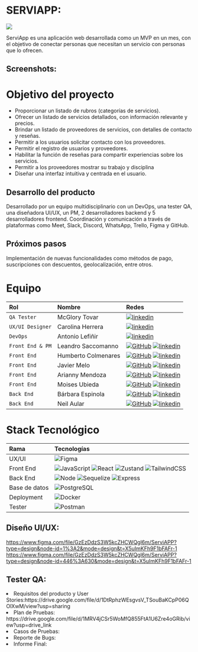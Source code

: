  # SERVIAPP:
<img src="https://res.cloudinary.com/dq9icw8vb/image/upload/v1709388024/mczmuz3tirvjkm1cvtjg.png" />
<p>ServiApp es una aplicación web desarrollada como un MVP en un mes, con el objetivo de conectar personas que necesitan un servicio con personas que lo ofrecen.</p>

## Screenshots:


# Objetivo del proyecto 
<ul>
<li>Proporcionar un listado de rubros (categorías de servicios).</li>
<li>Ofrecer un listado de servicios detallados, con información relevante y precios.</li>
<li>Brindar un listado de proveedores de servicios, con detalles de contacto y reseñas.</li>
<li>Permitir a los usuarios solicitar contacto con los proveedores.</li>
<li>Permitir el registro de usuarios y proveedores.</li>
<li>Habilitar la función de reseñas para compartir experiencias sobre los servicios.</li>
<li>Permitir a los proveedores mostrar su trabajo y disciplina</li>
<li>Diseñar una interfaz intuitiva y centrada en el usuario.</li>
</ul>

## Desarrollo del producto 

Desarrollado por un equipo multidisciplinario con un DevOps, una tester QA, una diseñadora UI/UX, un PM, 2 desarrolladores backend y 5 desarrolladores frontend.
Coordinación y comunicación a través de plataformas como Meet, Slack, Discord, WhatsApp, Trello, Figma y GitHub.

## Próximos pasos 

Implementación de nuevas funcionalidades como métodos de pago, suscripciones con descuentos, geolocalización, entre otros.

# Equipo

| Rol               | Nombre               | Redes                                                                                                                             |
| :---------------- | :------------------- | :-------------------------------------------------------------------------------------------------------------------------------- |
| `QA Tester`         | McGlory Tovar | [![linkedin](https://img.shields.io/badge/linkedin-0A66C2?style=for-the-badge&logo=linkedin&logoColor=white)](https://www.linkedin.com/in/mcglorytovar-t3st3rqa/)                                    |
| `UX/UI Designer`  | Carolina Herrera  |  [![linkedin](https://img.shields.io/badge/linkedin-0A66C2?style=for-the-badge&logo=linkedin&logoColor=white)](https://www.linkedin.com)           |
| `DevOps`  | Antonio Lefiñir  |  [![linkedin](https://img.shields.io/badge/linkedin-0A66C2?style=for-the-badge&logo=linkedin&logoColor=white)](https://uy.linkedin.com/in/alefinir)           |
| `Front End & PM`      |  Leandro Saccomanno| [![GitHub](https://img.shields.io/badge/GitHub-100000?style=for-the-badge&logo=github&logoColor=white)](https://github.com/lerkor-online) [![linkedin](https://img.shields.io/badge/linkedin-0A66C2?style=for-the-badge&logo=linkedin&logoColor=white)](https://www.linkedin.com/in/lerkor-dev/)       |
| `Front End`       | Humberto Colmenares | [![GitHub](https://img.shields.io/badge/GitHub-100000?style=for-the-badge&logo=github&logoColor=white)](github.com/colmenareshr) [![linkedin](https://img.shields.io/badge/linkedin-0A66C2?style=for-the-badge&logo=linkedin&logoColor=white)](https://linkedin.com/in/humbertocolmenares)                  |
| `Front End`       | Javier Melo  | [![GitHub](https://img.shields.io/badge/GitHub-100000?style=for-the-badge&logo=github&logoColor=white)](https://github.com/javiermelom) [![linkedin](https://img.shields.io/badge/linkedin-0A66C2?style=for-the-badge&logo=linkedin&logoColor=white)](https://linkedin.com/in/humbertocolmenares)                  |
| `Front End`       | Arianny Mendoza  | [![GitHub](https://img.shields.io/badge/GitHub-100000?style=for-the-badge&logo=github&logoColor=white)](https://www.github.com/ariannymm) [![linkedin](https://img.shields.io/badge/linkedin-0A66C2?style=for-the-badge&logo=linkedin&logoColor=white)](https://www.linkedin.com/in/ariannymm)                 |
| `Front End`       | Moises Ubieda | [![GitHub](https://img.shields.io/badge/GitHub-100000?style=for-the-badge&logo=github&logoColor=white)](https://github.com/MoiUbieda) [![linkedin](https://img.shields.io/badge/linkedin-0A66C2?style=for-the-badge&logo=linkedin&logoColor=white)](https://ar.linkedin.com/in/moises-ubieda-9743b82a3)            |
| `Back End`        | Bárbara Espinola      | [![GitHub](https://img.shields.io/badge/GitHub-100000?style=for-the-badge&logo=github&logoColor=white)](https://github.com/BaEsp1) [![linkedin](https://img.shields.io/badge/linkedin-0A66C2?style=for-the-badge&logo=linkedin&logoColor=white)](https://www.linkedin.com/in/baesp/)                       |
| `Back End`        | Neil Aular        | [![GitHub](https://img.shields.io/badge/GitHub-100000?style=for-the-badge&logo=github&logoColor=white)](https://github.com/NxL22) [![linkedin](https://img.shields.io/badge/linkedin-0A66C2?style=for-the-badge&logo=linkedin&logoColor=white)](https://www.linkedin.com/in/neil-aular/)                       |

# Stack Tecnológico 

| Rama          | Tecnologías             |
| :------------ | :---------------------------------------------------------------------------------------------------------------------------------------------------------------------------------------------------------------------------------------------------------------------------------------------------------------------------------------------------------------------------------------------------------------------------------------------------------------------------------------------------------------------------------------------------------------------------------------------------------------------------------------------------------------------------------------------------------------------------- |
| UX/UI         | ![Figma](https://img.shields.io/badge/figma-%23F24E1E.svg?style=for-the-badge&logo=figma&logoColor=white)          |
| Front End     | ![JavaScript](https://img.shields.io/badge/javascript-%23323330.svg?style=for-the-badge&logo=javascript&logoColor=%23F7DF1E) ![React](https://img.shields.io/badge/react-%2320232a.svg?style=for-the-badge&logo=react&logoColor=%2361DAFB) ![Zustand](https://img.shields.io/badge/Zustand-brown?style=for-the-badge&logo=Zustand&logoColor=brown) ![TailwindCSS](https://img.shields.io/badge/tailwindcss-%2338B2AC.svg?style=for-the-badge&logo=tailwind-css&logoColor=white) |
| Back End      | ![Node](https://img.shields.io/badge/Node.js-43853D?style=for-the-badge&logo=node.js&logoColor=white) ![Sequelize](https://img.shields.io/badge/sequelize-323330?style=for-the-badge&logo=sequelize&logoColor=blue) ![Express](https://img.shields.io/badge/Express.js-404D59?style=for-the-badge) |[JWT](https://img.shields.io/badge/json%20web%20tokens-323330?style=for-the-badge&logo=json-web-tokens&logoColor=pink)       |
| Base de datos | ![PostgreSQL](https://img.shields.io/badge/PostgreSQL-316192?style=for-the-badge&logo=postgresql&logoColor=white) |                                                                                         
| Deployment    | ![Docker](https://img.shields.io/badge/Docker-white?style=for-the-badge&logo=docker) |
| Tester        | ![Postman](https://img.shields.io/badge/postman-orange?style=for-the-badge&logo=postman&logoColor=black)|


## Diseño UI/UX:
https://www.figma.com/file/GzEzDdzS3W5kcZHCWQgl6m/ServiAPP?type=design&node-id=1%3A2&mode=design&t=X5uImKFh9F1bFAFr-1
https://www.figma.com/file/GzEzDdzS3W5kcZHCWQgl6m/ServiAPP?type=design&node-id=446%3A630&mode=design&t=X5uImKFh9F1bFAFr-1
## Tester QA:
<li>Requisitos del producto y User Stories:https://drive.google.com/file/d/1DtRphzWEsgvsV_TSouBaKCpP06QOlXwM/view?usp=sharing </li>
<li>Plan de Pruebas: https://drive.google.com/file/d/1MRV4jCSr5WoMfQ855FtA1U6Zre4oGRib/view?usp=drive_link</li>
<li>Casos de Pruebas:</li>
<li>Reporte de Bugs:</li>
<li>Informe Final:</li>
